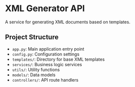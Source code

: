 # XML Generator API

A service for generating XML documents based on templates.

## Project Structure
- `app.py`: Main application entry point
- `config.py`: Configuration settings
- `templates/`: Directory for base XML templates
- `services/`: Business logic services
- `utils/`: Utility functions
- `models/`: Data models
- `controllers/`: API route handlers
